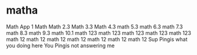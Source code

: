 # matha
Math App 1
Math
Math 2.3
Math 3.3
Math 4.3
math 5.3
math 6.3
math 7.3
math 8.3
math 9.3
math 10.1
math 123
math 123
math 123
math 123
math 123
math 12
math 12
math 12
math 12
math 12
math 12
math 12
Sup Pingis what you doing here
You Pingis not answering me 
